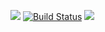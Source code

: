 <a href="https://codeclimate.com/github/FedirAnichkin/project-lvl1-s490/maintainability"><img src="https://api.codeclimate.com/v1/badges/0110915be1bcc8627286/maintainability" /></a>
[![Build Status](https://travis-ci.com/FedirAnichkin/project-lvl1-s490.svg?branch=master)](https://travis-ci.com/FedirAnichkin/project-lvl1-s490)
<a href="https://asciinema.org/a/uhilOcJZCZ41TON3CUqOXgpSp" target="_blank"><img src="https://asciinema.org/a/uhilOcJZCZ41TON3CUqOXgpSp.svg" /></a>
